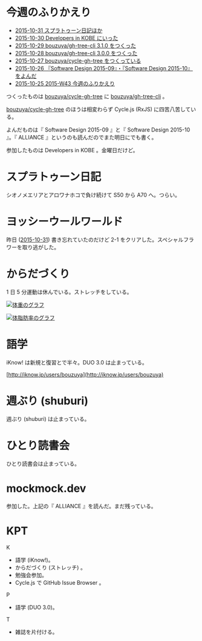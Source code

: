 # 今週のふりかえり

- [2015-10-31 スプラトゥーン日記ほか][2015-10-31]
- [2015-10-30 Developers in KOBE にいった][2015-10-30]
- [2015-10-29 bouzuya/gh-tree-cli 3.1.0 をつくった][2015-10-29]
- [2015-10-28 bouzuya/gh-tree-cli 3.0.0 をつくった][2015-10-28]
- [2015-10-27 bouzuya/cycle-gh-tree をつくっている][2015-10-27]
- [2015-10-26 『Software Design 2015-09』・『Software Design 2015-10』をよんだ][2015-10-26]
- [2015-10-25 2015-W43 今週のふりかえり][2015-10-25]

つくったものは [bouzuya/cycle-gh-tree][] に [bouzuya/gh-tree-cli][] 。

[bouzuya/cycle-gh-tree][] のほうは相変わらず Cycle.js (RxJS) に四苦八苦している。

よんだものは『 Software Design 2015-09 』と『 Software Design 2015-10 』。『 ALLIANCE 』というのも読んだのでまた明日にでも書く。

参加したものは Developers in KOBE 。金曜日だけど。

# スプラトゥーン日記

シオノメエリアとアロワナホコで負け続けて S50 から A70 へ。つらい。

# ヨッシーウールワールド

昨日 ([2015-10-31][]) 書き忘れていたのだけど 2-1 をクリアした。スペシャルフラワーを取り逃がした。

# からだづくり

1 日 5 分運動は休んでいる。ストレッチをしている。

[![体重のグラフ][graph-weight-img]][graph-weight-url]

[![体脂肪率のグラフ][graph-percent-img]][graph-percent-url]

# 語学

iKnow! は新規と復習とで半々。DUO 3.0 は止まっている。

[http://iknow.jp/users/bouzuya](http://iknow.jp/users/bouzuya)

# 週ぶり (shuburi)

週ぶり (shuburi) は止まっている。

# ひとり読書会

ひとり読書会は止まっている。

# mockmock.dev

参加した。上記の『 ALLIANCE 』を読んだ。まだ残っている。

# KPT

K

- 語学 (iKnow!)。
- からだづくり (ストレッチ) 。
- 勉強会参加。
- Cycle.js で GitHub Issue Browser 。

P

- 語学 (DUO 3.0)。

T

- 雑誌を片付ける。

[graph-percent-img]: http://graph.hatena.ne.jp/bouzuya/graph?graphname=percent&startdate=2015-01-01&enddate=2015-11-01
[graph-percent-url]: http://graph.hatena.ne.jp/bouzuya/percent/?startdate=2015-01-01&enddate=2015-11-01
[graph-weight-img]: http://graph.hatena.ne.jp/bouzuya/graph?graphname=weight&startdate=2015-01-01&enddate=2015-11-01
[graph-weight-url]: http://graph.hatena.ne.jp/bouzuya/weight/?startdate=2015-01-01&enddate=2015-11-01
[2015-10-25]: https://blog.bouzuya.net/2015/10/25/
[2015-10-26]: https://blog.bouzuya.net/2015/10/26/
[2015-10-27]: https://blog.bouzuya.net/2015/10/27/
[2015-10-28]: https://blog.bouzuya.net/2015/10/28/
[2015-10-29]: https://blog.bouzuya.net/2015/10/29/
[2015-10-30]: https://blog.bouzuya.net/2015/10/30/
[2015-10-31]: https://blog.bouzuya.net/2015/10/31/
[bouzuya/cycle-gh-tree]: https://github.com/bouzuya/cycle-gh-tree
[bouzuya/gh-tree-cli]: https://github.com/bouzuya/gh-tree-cli
